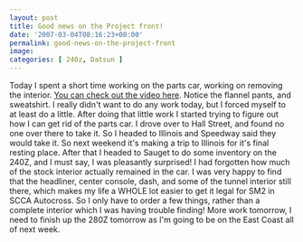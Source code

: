 ```yaml
---
layout: post
title: Good news on the Project front!
date: '2007-03-04T08:16:23+00:00'
permalink: good-news-on-the-project-front
image: 
categories: [ 240z, Datsun ]
---
```

Today I spent a short time working on the parts car, working on removing the interior. [You can check out the video here](/parts-car-interior-removal-day-1). Notice the flannel pants, and sweatshirt. I really didn't want to do any work today, but I forced myself to at least do a little.
After doing that little work I started trying to figure out how I can get rid of the parts car. I drove over to Hall Street, and found no one over there to take it. So I headed to Illinois and Speedway said they would take it. So next weekend it's making a trip to Illinois for it's final resting place.
After that I headed to Sauget to do some inventory on the 240Z, and I must say, I was pleasantly surprised! I had forgotten how much of the stock interior actually remained in the car. I was very happy to find that the headliner, center console, dash, and some of the tunnel interior still there, which makes my life a WHOLE lot easier to get it legal for SM2 in SCCA Autocross. So I only have to order a few things, rather than a complete interior which I was having trouble finding!
More work tomorrow, I need to finish up the 280Z tomorrow as I'm going to be on the East Coast all of next week.

